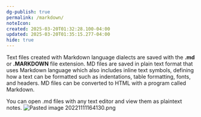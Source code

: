 ```yaml
---
dg-publish: true
permalink: /markdown/
noteIcon: 
created: 2025-03-20T01:32:28.100-04:00
updated: 2025-03-20T01:35:15.277-04:00
hide: true
---
```


Text files created with Markdown language dialects are saved with  the **.md** or **.MARKDOWN** file extension. MD files are saved in plain text format that uses Markdown language which also includes inline text symbols, defining how a text can be formatted such as indentations, table formatting, fonts, and headers.  MD files can be converted to HTML with a program called Markdown.

You can open .md files with any text editor and view them as plaintext notes. 
![Pasted image 20221111164130.png](/img/user/raw_notes/Images/Pasted%20image%2020221111164130.png)